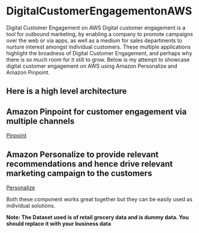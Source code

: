 # DigitalCustomerEngagementonAWS
Digital Customer Engagement on AWS
Digital customer engagement is a tool for outbound marketing, by enabling a company to promote campaigns over the web or via apps, as well as a medium for sales departments to nurture interest amongst individual customers. These multiple applications highlight the broadness of Digital Customer Engagement, and perhaps why there is so much room for it still to grow.
Below is my attempt to showcase digital customer engagement on AWS using Amazon Personalize and Amazon Pinpoint. 

## Here is a high level architecture

## Amazon Pinpoint for customer engagement via multiple channels
[Pinpoint](https://github.com/neelamkoshiya/DigitalCustomerEngagementonAWS/tree/master/Pinpoint)

## Amazon Personalize to provide relevant recommendations and  hence drive relevant marketing campaign to the customers
[Personalize](https://github.com/neelamkoshiya/DigitalCustomerEngagementonAWS/tree/master/Personalize)

Both these component works great together but they can be easily used as individual solutions. 

**Note: The Dataset used is of retail grocery data and is dummy data. You should replace it with your business data**
